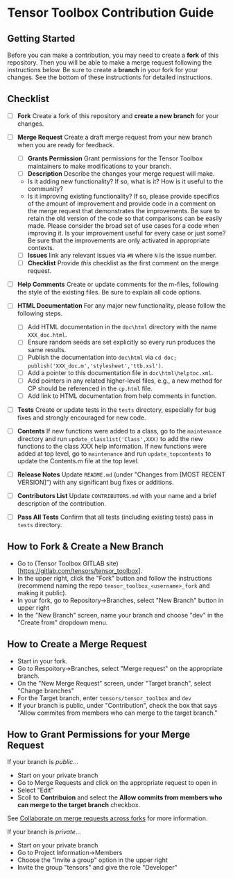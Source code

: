 # Tensor Toolbox Contribution Guide

## Getting Started

Before you can make a contribution, you may need to create a **fork** of this repository.
Then you will be able to make a merge request following the instructions below. Be sure to create a **branch** in your fork for your changes.
See the bottom of these instructionts for detailed instructions.

## Checklist

- [ ] **Fork** Create a fork of this repository and **create a new branch** for your changes.
- [ ] **Merge Request** Create a draft merge request from your new branch when you are ready for feedback.
  * [ ] **Grants Permission** Grant permissions for the Tensor Toolbox maintainers to make modifications to your branch.
  * [ ] **Description** Describe the changes your merge request will make. 
   - Is it adding new functionality? If so, what is it? How is it useful to the community?
   - Is it improving existing functionality? If so, please provide specifics of the amount of improvement and provide code in a comment on the merge request that demonstrates the improvements. Be sure to retain the old version of the code so that comparisons can be easily made. Please consider the broad set of use cases for a code when improving it. Is your improvement useful for every case or just some? Be sure that the improvements are only activated in appropriate contexts.
  * [ ] **Issues** link any relevant issues via `#N` where `N` is the issue number.
  * [ ] **Checklist** Provide _this_ checklist as the first comment on the merge request.
  
- [ ] **Help Comments** Create or update comments for the m-files, following the style of the existing files. Be sure to explain all code options.

- [ ] **HTML Documentation** For any major new functionality, please follow the following steps.
  - [ ] Add HTML documentation in the `doc\html` directory with the name `XXX_doc.html`.
  - [ ] Ensure random seeds are set explicitly so every run produces the same results.
  - [ ] Publish the documentation into `doc\html` via `cd doc; publish('XXX_doc.m','stylesheet','ttb.xsl')`.
  - [ ] Add a pointer to this documentation file in `doc\html\helptoc.xml`.
  - [ ] Add pointers in any related higher-level files, e.g., a new method for CP should be referenced in the `cp.html` file.
  - [ ] Add link to HTML documentation from help comments in function.
  
- [ ] **Tests** Create or update tests in the `tests` directory, especially for bug fixes and strongly encouraged for new code.

- [ ] **Contents** If new functions were added to a class, go to the `maintenance` directory and run `update_classlist('Class',XXX)` to add the new functions to the class XXX help information. If new functions were added at 
top level, go to `maintenance` and run `update_topcontents` to update the Contents.m file at the top level.

- [ ] **Release Notes** 
Update `README.md` (under "Changes from [MOST RECENT VERSION]") with any significant bug fixes or additions.

- [ ] **Contributors List**
Update `CONTRIBUTORS.md` with your name and a brief description of the contribution.

- [ ] **Pass All Tests**
Confirm that all tests (including existing tests) pass in `tests` directory.

## How to Fork & Create a New Branch

- Go to (Tensor Toolbox GITLAB site)[https://gitlab.com/tensors/tensor_toolbox].
- In the upper right, click the "Fork" button and follow the instructions (recommend naming the repo `tensor_toolbox_<username>_fork` and making it public).
- In your fork, go to Repository->Branches, select "New Branch" button in upper right
- In the "New Branch" screen, name your branch and choose "dev" in the "Create from" dropdown menu.

## How to Create a Merge Request

- Start in your fork.
- Go to Respoitory->Branches, select "Merge request" on the appropriate branch.
- On the "New Merge Request" screen, under "Target branch", select "Change branches"
- For the Target branch, enter `tensors/tensor_toolbox` and `dev`
- If your branch is public, under "Contribution", check the box that says "Allow commites from members who can merge to the target branch."

## How to Grant Permissions for your Merge Request

If your branch is *public*...
- Start on your private branch
- Go to Merge Requests and click on the appropriate request to open in
- Select "Edit"
- Scoll to **Contribuion** and select the **Allow commits from members who can merge to the target branch** checkbox. 

See [Collaborate on merge requests across forks](https://docs.gitlab.com/ee/user/project/merge_requests/allow_collaboration.html) for more information.

If your branch is *private*...

- Start on your private branch
- Go to Project Information->Members
- Choose the "Invite a group" option in the upper right
- Invite the group "tensors" and give the role "Developer"
